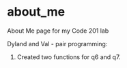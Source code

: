 # about_me
About Me page for my Code 201 lab

Dyland and Val - pair programming:
1. Created two functions for q6 and q7.

